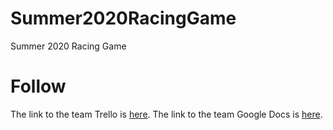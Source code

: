 # Summer2020RacingGame
Summer 2020 Racing Game

# Follow
The link to the team Trello is [here](https://trello.com/b/o6U4qGaw/production-board).
The link to the team Google Docs is [here](https://drive.google.com/drive/folders/17BtU1I46veKyfZojWxa2p882M6ybbNQ-).
